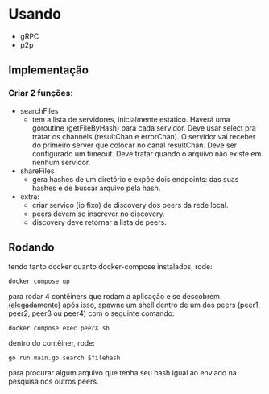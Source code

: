 # Usando

- gRPC
- p2p

## Implementação

### Criar 2 funções:

- searchFiles
  - tem a lista de servidores, inicialmente estático. Haverá uma goroutine
   (getFileByHash) para cada servidor.
   Deve usar select pra tratar os channels (resultChan e errorChan). O servidor
   vai receber do primeiro server que colocar no canal resultChan. Deve ser
   configurado um timeout. Deve tratar quando o arquivo não existe em nenhum
   servidor.
- shareFiles
  - gera hashes de um diretório e expõe dois endpoints: das suas hashes e de
  buscar arquivo pela hash.
- extra:
    - criar serviço (ip fixo) de discovery dos peers da rede local.
    - peers devem se inscrever no discovery.
    - discovery deve retornar a lista de peers.

## Rodando

tendo tanto docker quanto docker-compose instalados, rode:

```docker compose up```

para rodar 4 contêiners que rodam a aplicação e se descobrem. ~~(alegadamente)~~
após isso, spawne um shell dentro de um dos peers (peer1, peer2, peer3 ou peer4) com o seguinte
comando:

```docker compose exec peerX sh```

dentro do contêiner, rode:

```go run main.go search $filehash```

para procurar algum arquivo que tenha seu hash igual ao enviado na pesquisa nos outros peers.

